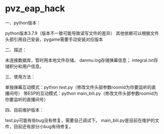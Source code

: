 # pvz_eap_hack
一、python版本：

python版本3.7.9（版本不一致可能导致读写文件的差异）
其他依赖可以根据文件头部引用自己安装，pygame需要手动安装对应版本


二、描述：

未连接数据库，暂时用本地文件存储。
danmu.log存储弹幕信息；
integral.txt存储积分和用户信息。


三、使用方法：

单独弹幕互动模式：python test.py（修改文件头部参数roomid为你要监听的直播间号） 
带ESP的互动模式：python main_bili.py（修改文件头部参数roomid为你要监听的直播间号） 


四、目前维护版本：

test.py可能有些bug没有修复，需要自己调试下。
main_bili.py是目前在维护的文件，目前还有部分小bug有待修复。
